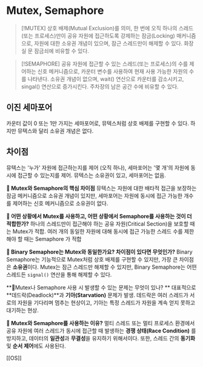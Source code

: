 # Mutex, Semaphore

>[!MUTEX]
>상호 배제(Mutual Exclusion)를 의미, 한 번에 오직 하나의 스레드(또는 프로세스)만이 공유 자원에 접근하도록 강제하는 잠금(Locking) 매커니즘으로, 자원에 대한 소유권 개념이 있으며, 잠근 스레드만이 해제할 수 있다. 화장실 문 잠금쇠에 비유할 수 있다.

>[!SEMAPHORE]
>공유 자원에 접근할 수 있는 스레드(또는 프로세스)의 수를 제어하는 신호 메커니즘으로, 카운터 변수를 사용하여 현재 사용 가능한 자원의 수를 나타낸다. 소유권 개념이 없으며, wait() 연산으로 카운터를 감소시키고, singal() 연산으로 증가시킨다. 주차장의 남은 공간 수에 비유할 수 있다.

## 이진 세마포어
카운터 값이 0 또는 1만 가지는 세마포어로, 뮤텍스처럼 상호 배제를 구현할 수 있다.
하지만 뮤텍스와 달리 소유권 개념은 없다.

## 차이점
뮤텍스는 '누가' 자원에 접근하는지를 제어 (오직 하나), 세마포어는 '몇 개'의 자원에 동시에 접근할 수 있는지를 제어.
뮤텍스는 소유권이 있고, 세마포어는 없음.

**📄 Mutex와 Semaphore의 핵심 차이점**
뮤텍스는 자원에 대한 배타적 접근을 보장하는 잠금 메커니즘으로 소유권 개념이 있지만, 세마포어는 자원에 동시에 접근 가능한 개수를 제어하는 신호 메커니즘으로 소유권이 없다.

**📄 어떤 상황에서 Mutex를 사용하고, 어떤 상황에서 Semaphore를 사용하는 것이 더 적합한가?**
하나의 스레드만이 접근해야 하는 공유 자원(Critical Section)을 보호할 때는 Mutex가 적합.
여러 개의 동일한 자원에 대해 동시에 접근 가능한 스레드 수를 제한해야 할 때는 Semaphore 가 적합

**📄 Binary Semaphore는 Mutex와 동일한가요? 차이점이 있다면 무엇인가?**
Binary Semaphore는 기능적으로 Mutex처럼 상호 배제를 구현할 수 있지만, 가장 큰 차이점은 **소유권**이다.
Mutex는 잠근 스레드만 해제할 수 있지만, Binary Semaphore는 어떤 스레드든 `signal()` 연산을 통해 해제할 수 있다.

**📄Mutex나 Semaphore 사용 시 발생할 수 있는 문제는 무엇이 있나? **
대표적으로 **데드락(Deadlock)**과 **기아(Starvation)** 문제가 발생.
데드락은 여러 스레드가 서로의 자원을 기다리며 멈추는 현상이고, 기아는 특정 스레드가 자원을 계속 얻지 못하고 대기하는 현상.

**📄 Mutex와 Semaphore를 사용하는 이유?**
멀티 스레드 또는 멀티 프로세스 환경에서 공유 자원에 여러 스레드가 동시에 접근할 때 발생하는 **경쟁 상태(Race Condition)** 를 방지하고, 데이터의 **일관성**과 **무결성**을 유지하기 위해서이다. 또한, 스레드 간의 **동기화** 및 **순서 제어**에도 사용된다.


[[OS]]
